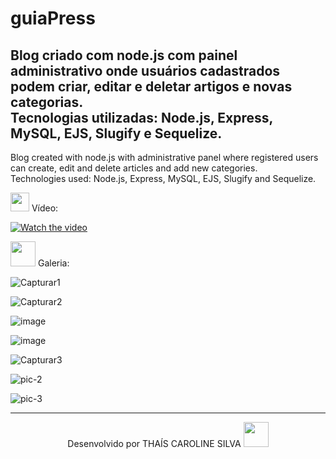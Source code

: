 # guiaPress 

<!--<a href="http://137.184.132.95/" target="_blank">Veja a aplicação AQUI</a>-->

Blog criado com node.js com painel administrativo onde usuários cadastrados podem criar, editar e deletar artigos e novas categorias.<br>
Tecnologias utilizadas: Node.js, Express, MySQL, EJS, Slugify e Sequelize.
---
Blog created with node.js with administrative panel where registered users can create, edit and delete articles and add new categories.<br>
Technologies used: Node.js, Express, MySQL, EJS, Slugify and Sequelize.

<p><img src="https://img.icons8.com/external-justicon-lineal-color-justicon/344/external-video-notifications-justicon-lineal-color-justicon.png" height="30em"> Vídeo:</p>

[![Watch the video](https://user-images.githubusercontent.com/76595905/153665218-090e21da-abd3-4f5f-95c5-dd578a0f4524.PNG)](https://www.youtube.com/watch?v=6q2BV7f6mSA)

<p><img src="https://img.icons8.com/plasticine/344/stack-of-photos.png" height="40em"> Galeria:</p>

![Capturar1](https://user-images.githubusercontent.com/76595905/152989004-d9b17bd4-faa3-4c70-9ca1-cdea9aabbffc.PNG)

![Capturar2](https://user-images.githubusercontent.com/76595905/152989040-bdc07ccf-79cd-43f4-93b5-538ca14a36c9.PNG)

![image](https://user-images.githubusercontent.com/76595905/151465652-ea54e271-63ae-4e22-8b87-f1efb920be00.png)

![image](https://user-images.githubusercontent.com/76595905/151465840-5451ce7e-861e-40a8-b04d-86e2b9337ee2.png)

![Capturar3](https://user-images.githubusercontent.com/76595905/152989292-3482ad26-d178-46b4-a0c7-8e7494b6fc47.PNG)

![pic-2](https://user-images.githubusercontent.com/76595905/151467177-e5bf8cb9-c2f9-4933-be25-c13f92e67613.PNG)

![pic-3](https://user-images.githubusercontent.com/76595905/151467185-8df06125-74a9-4ce0-8e0c-26c7ba8e5f32.PNG)

---
<div align="center">
Desenvolvido por THAÍS CAROLINE SILVA 
<img src="https://cdn-icons-png.flaticon.com/512/2618/2618497.png" height="40em"> 
</div>
